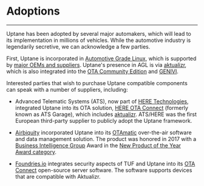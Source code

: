 ---
---

# Adoptions

--------------------------------------------------------------------------------

Uptane has been adopted by several major automakers, which will lead to its implementation in millions of vehicles. While the automotive industry is legendarily secretive, we can acknowledge a few parties.

First, Uptane is incorporated in [Automotive Grade Linux](https://www.automotivelinux.org/), which is supported by [major OEMs and suppliers](https://www.automotivelinux.org/about/members/). Uptane's presence in AGL is via [aktualizr](https://github.com/uptane/aktualizr), which is also integrated into the [OTA Community Edition](https://github.com/uptane/ota-community-edition/) and [GENIVI](https://www.genivi.org/).

Interested parties that wish to purchase Uptane compatible components can speak with a number of suppliers, including:

- Advanced Telematic Systems (ATS), now part of [HERE Technologies](https://www.here.com/), integrated Uptane into its OTA solution, [HERE OTA Connect](https://docs.ota.here.com/index.html) (formerly known as ATS Garage), which includes [aktualizr](https://github.com/uptane/aktualizr). ATS/HERE was the first European third-party supplier to publicly adopt the Uptane framework.

- [Airbiquity](https://www.airbiquity.com) incorporated Uptane into its [OTAmatic](https://www.airbiquity.com/product-offerings/software-and-data-management) over-the-air software and data management solution. The product was honored in 2017 with a [Business Intelligence Group](https://www.bintelligence.com/) Award in the [New Product of the Year Award category](https://www.airbiquity.com/news/press-releases/airbiquity-otamatic-named-2017-new-product-year-business-intelligence-group).

- [Foundries.io](https://foundries.io/) integrates security aspects of TUF and Uptane into its [OTA Connect](https://foundries.io/insights/blog/2018/07/12/ota-part-4/) open-source server software. The software supports devices that are compatible with Aktualizr.

